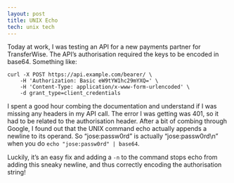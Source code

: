 ```yaml
---
layout: post
title: UNIX Echo
tech: unix tech
---
```


Today at work, I was testing an API for a new payments partner for TransferWise. The API’s authorisation required the keys to be encoded in base64. Something like:

```
curl -X POST https://api.example.com/bearer/ \
    -H 'Authorization: Basic eW9tYW1hc29mYXQ=' \
    -H 'Content-Type: application/x-www-form-urlencoded' \
    -d grant_type=client_credentials
```

I spent a good hour combing the documentation and understand if I was missing any headers in my API call. The error I was getting was 401, so it had to be related to the authorisation header. After a bit of combing through Google, I found out that the UNIX command echo actually appends a newline to its operand. So “jose:passw0rd” is actually “jose:passw0rd\n” when you do `echo "jose:passw0rd" | base64`.

Luckily, it’s an easy fix and adding a `-n` to the command stops echo from adding this sneaky newline, and thus correctly encoding the authorisation string!